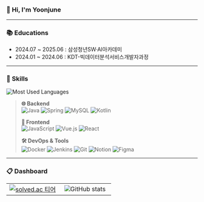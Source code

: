 ###  👋 Hi, I'm Yoonjune

---

### 📚 Educations
- 2024.07 ~ 2025.06 : 삼성청년SW·AI아카데미
- 2024.01 ~ 2024.06 : KDT-빅데이터분석서비스개발자과정

---

### 🚀 Skills

<!-- 1. Most Used Languages -->
<p align="left">
  <img
    src="https://github-readme-stats.vercel.app/api/top-langs/?username=june2301&layout=compact&title_color=268BD2&icon_color=039BE5&text_color=263238&bg_color=FAFAFA&card_width=520"
    alt="Most Used Languages"
  />
</p>

<!-- 2. 카테고리별 한 줄 아이콘 -->
>**🌐 Backend**  
><img src="https://img.shields.io/badge/Java-ED8B00?style=flat&logo=openjdk&logoColor=white" alt="Java"/>  <img src="https://img.shields.io/badge/Spring-6DB33F?style=flat&logo=spring&logoColor=white" alt="Spring"/>  <img src="https://img.shields.io/badge/MySQL-4479A1?style=flat&logo=mysql&logoColor=white" alt="MySQL"/>  <img src="https://img.shields.io/badge/Kotlin-7F52FF?style=flat&logo=kotlin&logoColor=white" alt="Kotlin"/>
>
>**🎨 Frontend**  
><img src="https://img.shields.io/badge/JavaScript-F7DF1E?style=flat&logo=javascript&logoColor=black" alt="JavaScript"/>  <img src="https://img.shields.io/badge/Vue.js-35495E?style=flat&logo=vuedotjs&logoColor=4FC08D" alt="Vue.js"/>  <img src="https://img.shields.io/badge/React-61DAFB?style=flat&logo=react&logoColor=white" alt="React"/>
>
>**🛠 DevOps & Tools**  
><img src="https://img.shields.io/badge/Docker-2496ED?style=flat&logo=docker&logoColor=white" alt="Docker"/> <img src="https://img.shields.io/badge/Jenkins-D24939?style=flat&logo=jenkins&logoColor=white" alt="Jenkins"/> <img src="https://img.shields.io/badge/Git-F05032?style=flat&logo=git&logoColor=white" alt="Git"/> <img src="https://img.shields.io/badge/Notion-000000?style=flat&logo=notion&logoColor=white" alt="Notion"/> <img src="https://img.shields.io/badge/Figma-F24E1E?style=flat&logo=figma&logoColor=white" alt="Figma"/>


---

### 📋 Dashboard

<table border="0" cellpadding="0" cellspacing="0" width="100%">
  <tr>
    <td align="center" width="50%" style="border: none;">
      <a href="https://solved.ac/june2301">
        <img src="http://mazassumnida.wtf/api/v2/generate_badge?boj=june2301" alt="solved.ac 티어"/>
      </a>
    </td>
    <td align="center" width="50%" style="border: none;">
      <img src="https://github-readme-stats.vercel.app/api?username=june2301&show_icons=true&theme=cobalt2&hide_border=true" alt="GitHub stats"/>
    </td>
  </tr>
</table>


